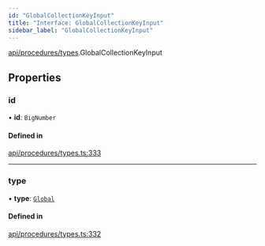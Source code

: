 ```yaml
---
id: "GlobalCollectionKeyInput"
title: "Interface: GlobalCollectionKeyInput"
sidebar_label: "GlobalCollectionKeyInput"
---
```


[api/procedures/types](../../../../../modules/API/Procedures/Types/Types.md).GlobalCollectionKeyInput

## Properties

### id

• **id**: `BigNumber`

#### Defined in

[api/procedures/types.ts:333](https://github.com/PolymeshAssociation/polymesh-sdk/blob/968f8d70c/src/api/procedures/types.ts#L333)

___

### type

• **type**: [`Global`](../../../../../enums/API/Entities/MetadataEntry/Types/MetadataType/MetadataType.md#global)

#### Defined in

[api/procedures/types.ts:332](https://github.com/PolymeshAssociation/polymesh-sdk/blob/968f8d70c/src/api/procedures/types.ts#L332)
